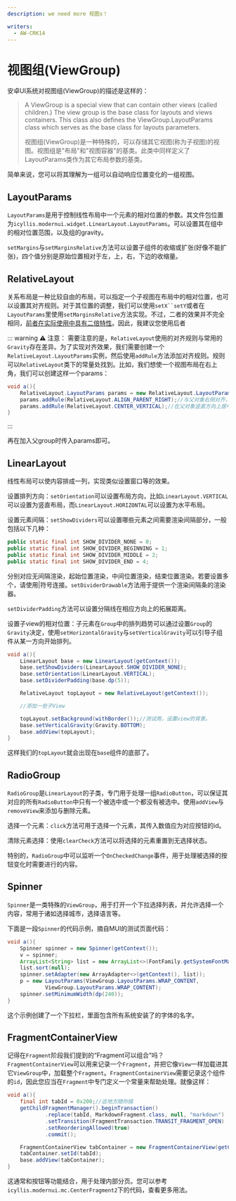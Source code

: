 ```yaml
---
description: we need more 视图s！

writers:
  - AW-CRK14
---
```



# 视图组(ViewGroup)

安卓UI系统对视图组(ViewGroup)的描述是这样的：

> A ViewGroup is a special view that can contain other views (called children.) The view group is the base class for layouts and views containers. This class also defines the ViewGroup.LayoutParams class which serves as the base class for layouts parameters.
>
> 视图组(ViewGroup)是一种特殊的，可以存储其它视图(称为子视图)的视图。视图组是"布局"和"视图容器"的基类。此类中同样定义了LayoutParams类作为其它布局参数的基类。

简单来说，您可以将其理解为一组可以自动响应位置变化的一组视图。

## LayoutParams

`LayoutParams`是用于控制线性布局中一个元素的相对位置的参数。其文件包位置为`icyllis.modernui.widget.LinearLayout.LayoutParams`。可以设置其在组中的相对位置范围，以及组的gravity。

`setMargins`与`setMarginsRelative`方法可以设置子组件的收缩或扩张(好像不能扩张)，四个值分别是原始位置相对于左，上，右，下边的收缩量。

## RelativeLayout

关系布局是一种比较自由的布局，可以指定一个子视图在布局中的相对位置，也可以设置其对齐规则。对于其位置的调整，我们可以使用`setX``setY`或者在`LayoutParams`里使用`setMarginsRelative`方法实现。不过，二者的效果并不完全相同，[前者在实际使用中具有二倍特性](view.md#相对位置设置)。因此，我建议您使用后者

::: warning :warning: 注意：
需要注意的是，`RelativeLayout`使用的对齐规则与常用的`Gravity`存在差异。为了实现对齐效果，我们需要创建一个`RelativeLayout.LayoutParams`实例，然后使用`addRule`方法添加对齐规则。规则可以`RelativeLayout`类下的常量处找到。比如，我们想使一个视图布局在右上角，我们可以创建这样一个params：

```java
void a(){
    RelativeLayout.LayoutParams params = new RelativeLayout.LayoutParams(group.dp(20),group.dp(20));
    params.addRule(RelativeLayout.ALIGN_PARENT_RIGHT);//与父对象右侧对齐，类似于Gravity.RIGHT。
    params.addRule(RelativeLayout.CENTER_VERTICAL);//在父对象竖直方向上居中。
}
```
:::

再在加入父group时传入params即可。

## LinearLayout

线性布局可以使内容排成一列，实现类似设置窗口等的效果。

设置排列方向：`setOrientation`可以设置布局方向，比如`LinearLayout.VERTICAL`可以设置为竖直布局，而`LinearLayout.HORIZONTAL`可以设置为水平布局。

设置元素间隔：`setShowDividers`可以设置哪些元素之间需要渲染间隔部分，一般包括以下几种：

```java
public static final int SHOW_DIVIDER_NONE = 0;
public static final int SHOW_DIVIDER_BEGINNING = 1;
public static final int SHOW_DIVIDER_MIDDLE = 2;
public static final int SHOW_DIVIDER_END = 4;
```

分别对应无间隔渲染，起始位置渲染，中间位置渲染，结束位置渲染。若要设置多个，请使用|符号连接。`setDividerDrawable`方法用于提供一个渲染间隔条的渲染器。

`setDividerPadding`方法可以设置分隔线在相应方向上的拓展距离。

设置子view的相对位置：子元素在`Group`中的排列趋势可以通过设置`Group`的`Gravity`决定，使用`setHorizontalGravity`与`setVerticalGravity`可以引导子组件从某一方向开始排列。

```java
void a(){
    LinearLayout base = new LinearLayout(getContext());
    base.setShowDividers(LinearLayout.SHOW_DIVIDER_NONE);
    base.setOrientation(LinearLayout.VERTICAL);
    base.setDividerPadding(base.dp(5));

    RelativeLayout topLayout = new RelativeLayout(getContext());

    //添加一些子View

    topLayout.setBackground(withBorder());//测试用，设置view的背景。
    base.setVerticalGravity(Gravity.BOTTOM);
    base.addView(topLayout);
}
```

这样我们的`topLayout`就会出现在`base`组件的底部了。

## RadioGroup

`RadioGroup`是`LinearLayout`的子类，专门用于处理一组`RadioButton`，可以保证其对应的所有`RadioButton`中只有一个被选中或一个都没有被选中。使用`addView`与`removeView`来添加与删除元素。

选择一个元素：`click`方法可用于选择一个元素，其传入数值应为对应按钮的id。

清除元素选择：使用`clearCheck`方法可以将选择的元素重置到无选择状态。

特别的，`RadioGroup`中可以监听一个`OnCheckedChange`事件，用于处理被选择的按钮变化时需要进行的内容。

## Spinner

`Spinner`是一类特殊的`ViewGroup`，用于打开一个下拉选择列表，并允许选择一个内容，常用于诸如选择城市，选择语言等。

下面是一段`Spinner`的代码示例，摘自MUI的测试页面代码：

```java
void a(){
    Spinner spinner = new Spinner(getContext());
    v = spinner;
    ArrayList<String> list = new ArrayList<>(FontFamily.getSystemFontMap().keySet());
    list.sort(null);
    spinner.setAdapter(new ArrayAdapter<>(getContext(), list));
    p = new LayoutParams(ViewGroup.LayoutParams.WRAP_CONTENT,
            ViewGroup.LayoutParams.WRAP_CONTENT);
    spinner.setMinimumWidth(dp(240));
}
```

这个示例创建了一个下拉栏，里面包含所有系统安装了的字体的名字。

## FragmentContainerView

记得在`Fragment`阶段我们提到的“Fragment可以组合”吗？`FragmentContainerView`可以用来记录一个`Fragment`，并把它像`View`一样加载进其它`ViewGroup`中，加载整个`Fragment`。`FragmentContainerView`需要记录这个组件的`id`，因此您应当在`Fragment`中专门定义一个常量来帮助处理。就像这样：

```java
void a(){
    final int tabId = 0x200;//这地方随你搞
    getChildFragmentManager().beginTransaction()
            .replace(tabId, MarkdownFragment.class, null, "markdown")
            .setTransition(FragmentTransaction.TRANSIT_FRAGMENT_OPEN)
            .setReorderingAllowed(true)
            .commit();

    FragmentContainerView tabContainer = new FragmentContainerView(getContext());
    tabContainer.setId(tabId);
    base.addView(tabContainer);
}
```

这通常和按钮等功能结合，用于处理内部分页。您可以参考`icyllis.modernui.mc.CenterFragment2`下的代码，查看更多用法。